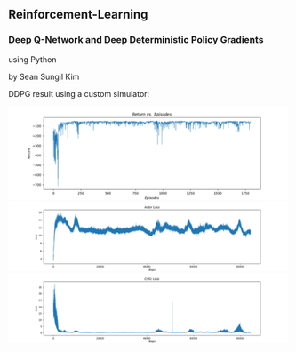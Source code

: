 ## Reinforcement-Learning
### Deep Q-Network and Deep Deterministic Policy Gradients
using Python

by Sean Sungil Kim

DDPG result using a custom simulator:

![alt text](https://github.com/kimx3314/Reinforcement-Learning/blob/master/DDPG/custom_simulator/RESULTS/return_vs_episodes.png)
![alt text](https://github.com/kimx3314/Reinforcement-Learning/blob/master/DDPG/custom_simulator/RESULTS/actor_loss.png)
![alt text](https://github.com/kimx3314/Reinforcement-Learning/blob/master/DDPG/custom_simulator/RESULTS/critic_loss.png)
